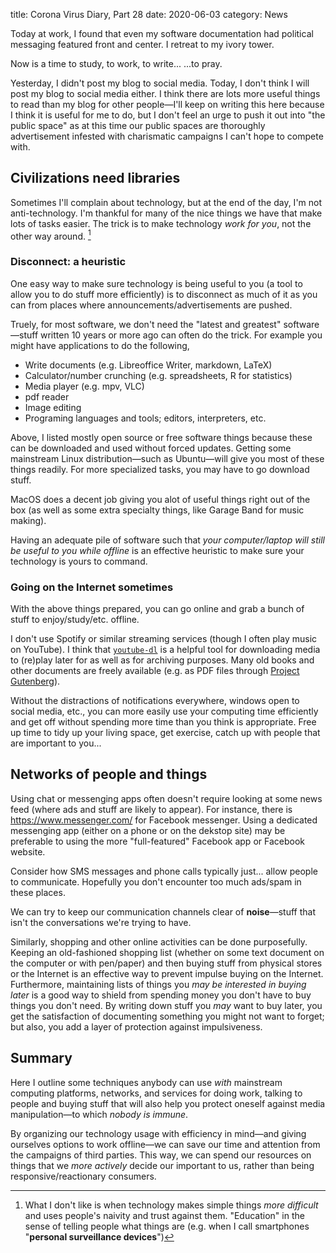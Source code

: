 title: Corona Virus Diary, Part 28
date: 2020-06-03
category: News

Today at work, I found that even my software documentation had
political messaging featured front and center. I retreat to my ivory
tower.

Now is a time to study, to work, to write... ...to pray. 

Yesterday, I didn't post my blog to social media. Today, I don't think
I will post my blog to social media either. I think there are lots
more useful things to read than my blog for other people&mdash;I'll
keep on writing this here because I think it is useful for me to do,
but I don't feel an urge to push it out into "the public space" as
at this time our public spaces are thoroughly advertisement infested
with charismatic campaigns I can't hope to compete with.

Civilizations need libraries
----------------------------

Sometimes I'll complain about technology, but at the end of the day,
I'm not anti-technology. I'm thankful for many of the nice things we
have that make lots of tasks easier. The trick is to make technology
*work for you*, not the other way around. [^1]

### Disconnect: a heuristic

One easy way to make sure technology is being useful to you (a tool to
allow you to do stuff more efficiently) is to disconnect as much of it
as you can from places where announcements/advertisements are pushed.

Truely, for most software, we don't need the "latest and greatest"
software&mdash;stuff written 10 years or more ago can often do the
trick. For example you might have applications to do the following,

- Write documents (e.g. Libreoffice Writer, markdown, LaTeX)
- Calculator/number crunching (e.g. spreadsheets, R for statistics)
- Media player (e.g. mpv, VLC)
- pdf reader
- Image editing
- Programing languages and tools; editors, interpreters, etc.

Above, I listed mostly open source or free software things because
these can be downloaded and used without forced updates. Getting some
mainstream Linux distribution&mdash;such as Ubuntu&mdash;will give you
most of these things readily. For more specialized tasks, you may have
to go download stuff.

MacOS does a decent job giving you alot of useful things right out of
the box (as well as some extra specialty things, like Garage Band for
music making).

Having an adequate pile of software such that *your computer/laptop
will still be useful to you while offline* is an effective heuristic
to make sure your technology is yours to command.

### Going on the Internet sometimes

With the above things prepared, you can go online and grab a bunch of
stuff to enjoy/study/etc. offline.

I don't use Spotify or similar streaming services (though I often play
music on YouTube). I think that
[`youtube-dl`](https://youtube-dl.org/) is a helpful tool for
downloading media to (re)play later for as well as for archiving
purposes. Many old books and other documents are freely available
(e.g. as PDF files through [Project
Gutenberg](https://www.gutenberg.org/)).

Without the distractions of notifications everywhere, windows open to
social media, etc., you can more easily use your computing time
efficiently and get off without spending more time than you think is
appropriate. Free up time to tidy up your living space, get exercise,
catch up with people that are important to you...

Networks of people and things
-----------------------------

Using chat or messenging apps often doesn't require looking at some
news feed (where ads and stuff are likely to appear). For instance,
there is https://www.messenger.com/ for Facebook messenger. Using a
dedicated messenging app (either on a phone or on the dekstop site)
may be preferable to using the more "full-featured" Facebook app or
Facebook website.

Consider how SMS messages and phone calls typically just... allow
people to communicate. Hopefully you don't encounter too much ads/spam
in these places.

We can try to keep our communication channels clear of
**noise**&mdash;stuff that isn't the conversations we're trying to
have.

Similarly, shopping and other online activities can be done
purposefully. Keeping an old-fashioned shopping list (whether on some
text document on the computer or with pen/paper) and then buying stuff
from physical stores or the Internet is an effective way to prevent
impulse buying on the Internet. Furthermore, maintaining lists of
things you *may be interested in buying later* is a good way to shield
from spending money you don't have to buy things you don't need. By
writing down stuff you *may* want to buy later, you get the
satisfaction of documenting something you might not want to forget;
but also, you add a layer of protection against impulsiveness.

Summary
-----------

Here I outline some techniques anybody can use *with* mainstream
computing platforms, networks, and services for doing work, talking to
people and buying stuff that will also help you protect oneself
against media manipulation&mdash;to which *nobody is immune*.

By organizing our technology usage with efficiency in mind&mdash;and
giving ourselves options to work offline&mdash;we can save our time
and attention from the campaigns of third parties. This way, we can
spend our resources on things that we *more actively* decide our
important to us, rather than being responsive/reactionary consumers.


[^1]: What I don't like is when technology makes simple things *more
    difficult* and uses people's naivity and trust against them.
    "Education" in the sense of telling people what things are (e.g.
    when I call smartphones "**personal surveillance devices**")


